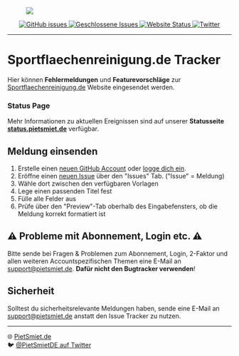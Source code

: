 <p align="center" style="width: 20%;"><img src="https://www.sportflaechenreinigung.de/resource/logo/Logo_v1.20_mTx_gr_tr.png"></p>

<p align="center">
<a href="https://github.com/Treske-Dach-Sportflaechenreinigung/Bug/issues?q=is%3Aopen+is%3Aissue">
  <img alt="GitHub issues" src="https://img.shields.io/github/issues-raw/Treske-Dach-Sportflaechenreinigung/Bug">
</a>
<a href="https://github.com/Treske-Dach-Sportflaechenreinigung/Bug/issues?q=is%3Aissue+is%3Aclosed">
  <img src="https://img.shields.io/github/issues-closed-raw/Treske-Dach-Sportflaechenreinigung/Bugs.svg?label=Geschlossen" alt="Geschlossene Issues">
</a>
<a href="https://www.sportflaechenreinigung.de">
  <img src="https://img.shields.io/website/https/www.sportflaechenreinigung.de.svg?down_message=offline&label=Website&up_message=online" alt="Website Status">
</a>
<a href="https://twitter.com/PietSmietde"><img src="https://img.shields.io/twitter/follow/PietSmietde.svg?label=PietSmietde&style=social" alt="Twitter"></a>
</p>

---

# Sportflaechenreinigung.de Tracker

Hier können **Fehlermeldungen** und **Featurevorschläge** zur [Sportflaechenreinigung.de](https://www.sportflaechenreinigung.de) Website eingesendet werden.

### Status Page

Mehr Informationen zu aktuellen Ereignissen sind auf unserer **Statusseite [status.pietsmiet.de](https://status.pietsmiet.de)** verfügbar.

##  Meldung einsenden

1. Erstelle einen [neuen GitHub Account](https://github.com/join) oder [logge dich ein](https://github.com/login?return_to=%2Fpietsmietde%2FBugs).
2. Eröffne einen [neuen Issue](https://github.com/pietsmietde/Bugs/issues/new/choose) über den "Issues" Tab. ("Issue" = Meldung)
3. Wähle dort zwischen den verfügbaren Vorlagen
4. Lege einen passenden Titel fest
5. Fülle alle Felder aus
6. Prüfe über den "Preview"-Tab oberhalb des Eingabefensters, ob die Meldung korrekt formatiert ist

## ⚠️ Probleme mit Abonnement, Login etc. ⚠️

Bitte sende bei Fragen & Problemen zum Abonnement, Login, 2-Faktor und allen weiteren Accountspezifischen Themen eine E-Mail an [support@pietsmiet.de](mailto:support@pietsmiet.de). **Dafür nicht den Bugtracker verwenden**!

## Sicherheit

Solltest du sicherheitsrelevante Meldungen haben, sende eine E-Mail an [support@pietsmiet.de](mailto:support@pietsmiet.de) anstatt den Issue Tracker zu nutzen.

----

🌐 [PietSmiet.de](https://pietsmiet.de)    
🐦 [@PietSmietDE auf Twitter](https://twitter.com/pietsmietde)
